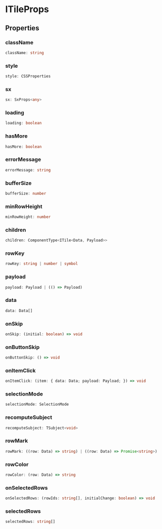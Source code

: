 # ITileProps

## Properties

### className

```ts
className: string
```

### style

```ts
style: CSSProperties
```

### sx

```ts
sx: SxProps<any>
```

### loading

```ts
loading: boolean
```

### hasMore

```ts
hasMore: boolean
```

### errorMessage

```ts
errorMessage: string
```

### bufferSize

```ts
bufferSize: number
```

### minRowHeight

```ts
minRowHeight: number
```

### children

```ts
children: ComponentType<ITile<Data, Payload>>
```

### rowKey

```ts
rowKey: string | number | symbol
```

### payload

```ts
payload: Payload | (() => Payload)
```

### data

```ts
data: Data[]
```

### onSkip

```ts
onSkip: (initial: boolean) => void
```

### onButtonSkip

```ts
onButtonSkip: () => void
```

### onItemClick

```ts
onItemClick: (item: { data: Data; payload: Payload; }) => void
```

### selectionMode

```ts
selectionMode: SelectionMode
```

### recomputeSubject

```ts
recomputeSubject: TSubject<void>
```

### rowMark

```ts
rowMark: ((row: Data) => string) | ((row: Data) => Promise<string>)
```

### rowColor

```ts
rowColor: (row: Data) => string
```

### onSelectedRows

```ts
onSelectedRows: (rowIds: string[], initialChange: boolean) => void
```

### selectedRows

```ts
selectedRows: string[]
```
